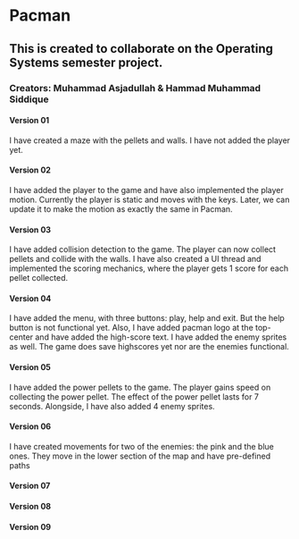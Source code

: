 # Pacman

## This is created to collaborate on the Operating Systems semester project.

### Creators: Muhammad Asjadullah & Hammad Muhammad Siddique

#### Version 01

I have created a maze with the pellets and walls. I have not added the player yet.


#### Version 02

I have added the player to the game and have also implemented the player motion. Currently the player is static and moves with the keys. Later, we can update it to make the motion as exactly the same in Pacman.


#### Version 03

I have added collision detection to the game. The player can now collect pellets and collide with the walls. I have also created a UI thread and implemented the scoring mechanics, where the player gets 1 score for each pellet collected.


#### Version 04

I have added the menu, with three buttons: play, help and exit. But the help button is not functional yet. Also, I have added pacman logo at the top-center and have added the high-score text. I have added the enemy sprites as well. The game does save highscores yet nor are the enemies functional.


#### Version 05

I have added the power pellets to the game. The player gains speed on collecting the power pellet. The effect of the power pellet lasts for 7 seconds. Alongside, I have also added 4 enemy sprites.


#### Version 06

I have created movements for two of the enemies: the pink and the blue ones. They move in the lower section of the map and have pre-defined paths


#### Version 07




#### Version 08




#### Version 09
